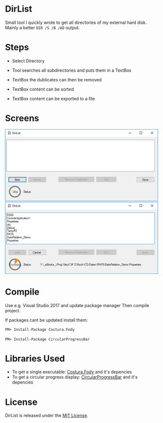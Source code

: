 # DirList
Small tool I quickly wrote to get all directories of my external hard disk. Mainly a better ```DIR /S /B /AD``` output.

# Steps
 - Select Directory
 - Tool searches all subdirectories and puts them in a TextBox

 - TextBox the dublicates can then be removed
 - TextBox content can be sorted
 - TextBox content can be exported to a file

# Screens
![Main_Screen](main_screen.png)
![Running_Screen](running_screen.png)

# Compile
Use e.g. Visual Studio 2017 and update package manager
Then compile project.

If packages cant be updated install them:

    PM> Install-Package Costura.Fody

    PM> Install-Package CircularProgressBar


# Libraries Used
- To get a single executable: [Costura.Fody](https://www.nuget.org/packages/Costura.Fody/) and it's depencies
- To get a circular progress display: [CircularProgressBar](https://www.nuget.org/packages/CircularProgressBar/) and it's depencies

# License
DirList is released under the [MIT License](https://opensource.org/licenses/MIT).
